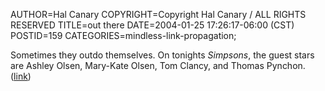 AUTHOR=Hal Canary
COPYRIGHT=Copyright Hal Canary / ALL RIGHTS RESERVED
TITLE=out there
DATE=2004-01-25 17:26:17-06:00 (CST)
POSTID=159
CATEGORIES=mindless-link-propagation;

Sometimes they outdo themselves. On tonights _Simpsons_, the guest stars are Ashley Olsen, Mary-Kate Olsen, Tom Clancy, and Thomas Pynchon.  
([link](http://tv.yahoo.com/tvpdb?.src=my&d=tvp&lineup=us_DMA669&channels=us_WMSN&id=168651995&chspid=166031387&chname=FOX+47&progutn=1075078800&.intl=us))
